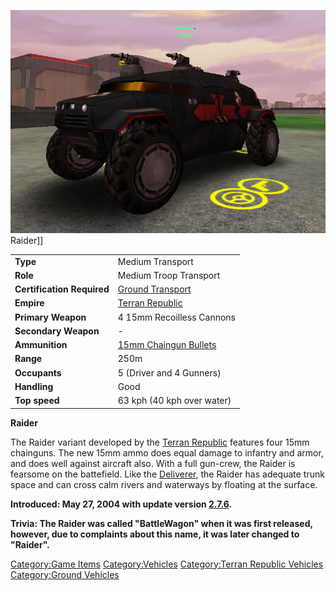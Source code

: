 ![](../images/RaiderPicture.jpg "fig:RaiderPicture.jpg") Raider\]\]

|                            |                                                                 |
| -------------------------- | --------------------------------------------------------------- |
| **Type**                   | Medium Transport                                                |
| **Role**                   | Medium Troop Transport                                          |
| **Certification Required** | [Ground Transport](../certifications/Ground_Transport.md)       |
| **Empire**                 | [Terran Republic](../etc/Terran_Republic.md)                    |
| **Primary Weapon**         | 4 15mm Recoilless Cannons                                       |
| **Secondary Weapon**       | \-                                                              |
| **Ammunition**             | [15mm Chaingun Bullets](../ammunition/15mm_Chaingun_Bullets.md) |
| **Range**                  | 250m                                                            |
| **Occupants**              | 5 (Driver and 4 Gunners)                                        |
| **Handling**               | Good                                                            |
| **Top speed**              | 63 kph (40 kph over water)                                      |

**Raider**

The Raider variant developed by the [Terran
Republic](../etc/Terran_Republic.md) features four 15mm chainguns. The
new 15mm ammo does equal damage to infantry and armor, and does well
against aircraft also. With a full gun-crew, the Raider is fearsome on
the battefield. Like the [Deliverer](Deliverer.md), the Raider
has adequate trunk space and can cross calm rivers and waterways by
floating at the surface.

**Introduced: May 27, 2004 with update version
[2.7.6](2.md.7.6).**

**Trivia: The Raider was called "BattleWagon" when it was first
released, however, due to complaints about this name, it was later
changed to "Raider".**

[Category:Game Items](Category:Game_Items.md)
[Category:Vehicles](Category:Vehicles.md) [Category:Terran
Republic Vehicles](Category:Terran_Republic_Vehicles.md)
[Category:Ground Vehicles](Category:Ground_Vehicles.md)
